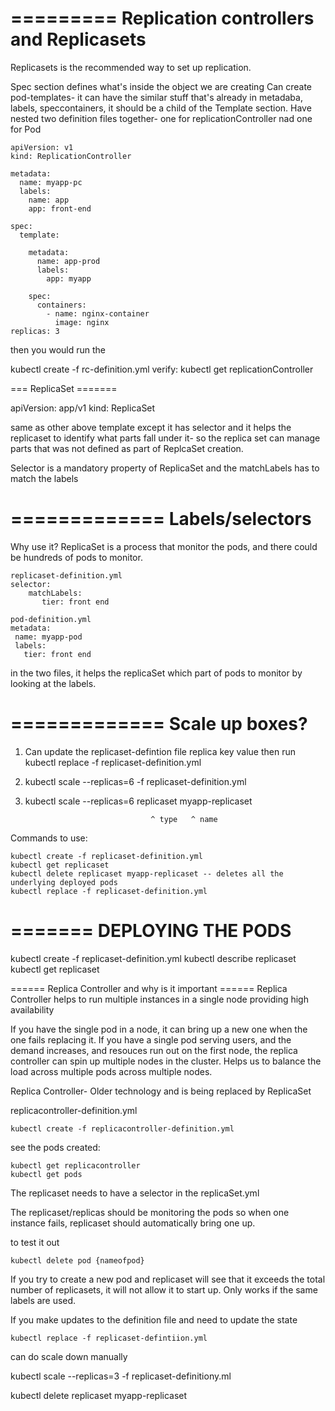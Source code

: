 =========
Replication controllers and Replicasets
=========

Replicasets is the recommended way to set up replication. 


Spec section defines what's inside the object we are creating 
Can create pod-templates- it can have the similar stuff that's already in metadaba, labels, speccontainers, it should be a child of the Template section. Have nested two definition
files together- one for replicationController nad one for Pod 

```
apiVersion: v1
kind: ReplicationController

metadata:
  name: myapp-pc
  labels:
    name: app
    app: front-end

spec:
  template:

    metadata:
      name: app-prod
      labels:
        app: myapp

    spec:
      containers:
        - name: nginx-container
          image: nginx
replicas: 3

``` 

then you would run the

kubectl create -f rc-definition.yml 
verify: 
kubectl get replicationController

=== ReplicaSet =======

apiVersion: app/v1 
kind: ReplicaSet 


same as other above template except it has selector and it helps the replicaset to identify what parts fall under it- so the replica set can manage parts that was not defined as 
part of ReplcaSet creation.

Selector is a mandatory property of ReplicaSet and the matchLabels has to match the labels 


=============
Labels/selectors
=============

Why use it? 
ReplicaSet is a process that monitor the pods, and there could be hundreds of pods to monitor. 

```
replicaset-definition.yml
selector:
    matchLabels:
       tier: front end

pod-definition.yml
metadata:
 name: myapp-pod
 labels:
   tier: front end
```

in the two files, it helps the replicaSet which part of pods to monitor by looking at the labels. 

=============
Scale up boxes? 
=============

1. Can update the replicaset-defintion file replica key value
 then run kubectl replace -f replicaset-definition.yml

1. kubectl scale --replicas=6 -f replicaset-definition.yml

1. kubectl scale --replicas=6 replicaset myapp-replicaset

                                   ^ type   ^ name



Commands to use: 

```
kubectl create -f replicaset-definition.yml
kubectl get replicaset 
kubectl delete replicaset myapp-replicaset -- deletes all the underlying deployed pods
kubectl replace -f replicaset-definition.yml
```



=======
DEPLOYING THE PODS
=======

kubectl create -f replicaset-definition.yml
kubectl describe replicaset
kubectl get replicaset



====== Replica Controller and why is it important ====== 
Replica Controller helps to run multiple instances in a single node providing high availability


If you have the single pod in a node, it can bring up a new one when the one fails replacing it. 
If you have a single pod serving users, and the demand increases, and resouces run out on the first node, the replica controller can spin up multiple nodes in the cluster.  Helps
us to balance the load across multiple pods across multiple nodes. 

Replica Controller- Older technology and is being replaced by ReplicaSet 

replicacontroller-definition.yml

```
kubectl create -f replicacontroller-definition.yml
```

see the pods created: 

```
kubectl get replicacontroller
kubectl get pods
```

The replicaset needs to have a selector in the replicaSet.yml 

The replicaset/replicas should be monitoring the pods so when one instance fails, replicaset should
automatically bring one up. 

to test it out 

```
kubectl delete pod {nameofpod} 
```

If you try to create a new pod and replicaset will see that it exceeds the total number of replicasets, it will not allow it to start up. Only works if the same labels are used.

If you make updates to the definition file and need to update the state
```
kubectl replace -f replicaset-defintiion.yml
```

can do scale down manually

kubectl scale --replicas=3 -f replicaset-definitiony.ml

kubectl delete replicaset myapp-replicaset



